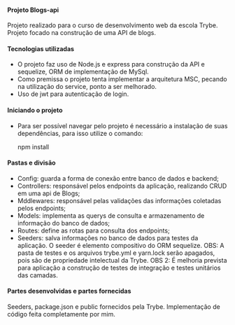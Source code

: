 #### Projeto Blogs-api

Projeto realizado para o curso de desenvolvimento web da escola Trybe.
Projeto focado na construção de uma API de blogs.

#### Tecnologias utilizadas

- O projeto faz uso de Node.js e express para construção da API e sequelize, ORM de implementação de MySql.
- Como premissa o projeto tenta implementar a arquitetura MSC, pecando na utilização do service, ponto a ser melhorado.
- Uso de jwt para autenticação de login.

#### Iniciando o projeto

- Para ser possível navegar pelo projeto é necessário a instalação de suas 
dependências, para isso utilize o comando:

    npm install

#### Pastas e divisão

- Config: guarda a forma de conexão entre banco de dados e backend;
- Controllers: responsável pelos endpoints da aplicação, realizando CRUD em uma api de Blogs;
- Mddlewares: responsável pelas validações das informações coletadas pelos endpoints;
- Models: implementa as querys de consulta e armazenamento de informação do banco de dados;
- Routes: define as rotas para consulta dos endpoints;
- Seeders: salva informações no banco de dados para testes da aplicação. O seeder é elemento compositivo do ORM sequelize.
OBS: A pasta de testes e os arquivos trybe.yml e yarn.lock serão apagados, pois são de propriedade intelectual da Trybe.
OBS 2: É melhoria prevista para aplicação a construção de testes de integração e testes unitários das camadas.


 #### Partes desenvolvidas e partes fornecidas

 Seeders, package.json  e public fornecidos pela Trybe.
 Implementação de código feita completamente por mim.
